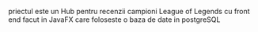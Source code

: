 priectul este un Hub pentru recenzii campioni League of Legends cu front end facut in JavaFX care foloseste o baza de date in postgreSQL
